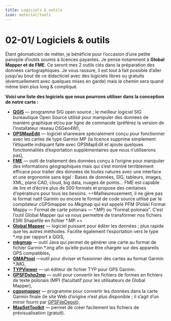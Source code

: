```yaml
---
title: Logiciels & outils
icon: material/tools
---
```


# **02-01/ Logiciels & outils**

Étant géomaticien de métier, je bénéficie pour l’occasion d’une petite panoplie d’outils soumis à licences payantes. Je pense notamment à **Global Mapper et de FME**. Ce seront mes 2 outils clés dans la préparation des données cartographiques. Je vous rassure, il est tout à fait possible d’aller jusqu’au bout de ce didacticiel avec des logiciels libres ou gratuits (éventuellement avec quelques mises en garde) mais le chemin sera quand même bien plus long & compliqué.

**Voici une liste des logiciels que nous pourrons utiliser dans la conception de notre carte :**

- **[QGIS](https://www.qgis.org/fr/site/forusers/download.html)** — programme SIG open source ; le meilleur logiciel SIG bureautique Open Source utilisé pour manipuler des données de manière graphique et/ou par ligne de commande (préférez la version de l’installateur réseau OSGeo4W),
- **[GPSMapEdit](http://www.geopainting.com/)** — logiciel shareware spécialement conçu pour fonctionner avec les cartes de type Garmin MP (la licence supprime simplement l’étiquette indiquant faite avec GPSMapEdit et ajoute quelques fonctionnalités d’exportation supplémentaires que nous n’utiliserons pas),
- **[FME](https://fme.safe.com/)** — outil de traitement des données conçu à l’origine pour manipuler des informations géographiques mais qui s’est montré terriblement efficace pour traiter des données de toutes natures avec une interface et une ergonomie sans égal : Bases de données, SIG, tableurs, images, XML, plans CAO, cloud, big data, nuages de points… FME est capable de lire et d’écrire plus de 500 formats et propose des centaines d’opérateurs pour tous les besoins.
==Malheureusement, il ne gère pas le format natif Garmin ou encore le format de code source utilisé par le compilateur cGPSmapper ou Mkgmap qui est appelé PFM (Polski Format Mappy — Format de carte polonais — *.MP) ou “Format polonais”. C’est l’outil Global Mapper qui va nous permettre de transformer nos fichiers ESRI Shapefile en fichier *.MP.==
- **[Global Mapper](http://www.globalmapper.com/)** — logiciel puissant pour éditer les données ; plus rapide que les autres méthodes. Facilite également l’exportation vers le type *.mp par rapport à QGIS,
- **[mkgmap](https://www.mkgmap.org.uk/)** — outil Java qui permet de générer une carte au format de fichier Garmin *.img afin qu’elle puisse être chargée sur des appareils GPS compatibles,
- **[GMAPtool](http://www.gmaptool.eu/en/content/gmaptool)** —outil pour diviser et fusionner des cartes au format Garmin *.IMG,
- **[TYPViewer](https://sites.google.com/site/sherco40/)** — un éditeur de fichier TYP pour GPS Garmin.
- **[GPSFDshp2mp](https://www.gpsfiledepot.com/tools/GPSFDshp2mp.php)** — outil pour convertir les fichiers de formes en fichiers de texte polonais (MP) (facultatif pour les utilisateurs de Global Mapper),
- **[cgpsmapper](https://www.gpsfiledepot.com/tools/cgpsmapper.php)** — programme pour convertir les données dans la carte Garmin finale (le site Web d’origine n’est plus disponible ; il s’agit d’un miroir fourni par [GPSFileDepot](https://www.gpsfiledepot.com/)),
- **[MapSetToolkit](https://sites.google.com/site/scdiscdi/mstk)** — permet de créer facilement les fichiers de prévisualisation (gratuit).